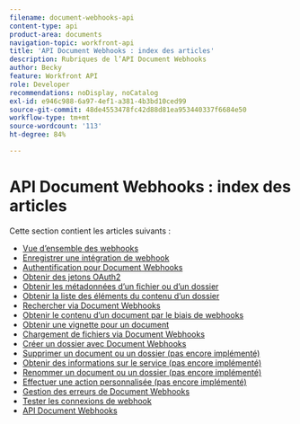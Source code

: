 ```yaml
---
filename: document-webhooks-api
content-type: api
product-area: documents
navigation-topic: workfront-api
title: 'API Document Webhooks : index des articles'
description: Rubriques de l’API Document Webhooks
author: Becky
feature: Workfront API
role: Developer
recommendations: noDisplay, noCatalog
exl-id: e946c988-6a97-4ef1-a381-4b3bd10ced99
source-git-commit: 48de4553478fc42d88d81ea953440337f6684e50
workflow-type: tm+mt
source-wordcount: '113'
ht-degree: 84%

---
```


# API Document Webhooks : index des articles

<!-- Audited: 5/2025 -->

Cette section contient les articles suivants :

* [Vue d’ensemble des webhooks](../../wf-api/doc-wbhks-api/webhooks-overview.md)
* [Enregistrer une intégration de webhook](../../wf-api/doc-wbhks-api/register-webhook-integration.md)
* [Authentification pour Document Webhooks](../../wf-api/doc-wbhks-api/auth-for-docu-webhook.md)
* [Obtenir des jetons OAuth2](../../wf-api/doc-wbhks-api/get-oath-token-webhooks.md)
* [Obtenir les métadonnées d’un fichier ou d’un dossier](../../wf-api/doc-wbhks-api/get-metadata-file-folder.md)
* [Obtenir la liste des éléments du contenu d’un dossier](../../wf-api/doc-wbhks-api/get-list-folder-contents.md)
* [Rechercher via Document Webhooks](../../wf-api/doc-wbhks-api/docu-webhook-search.md)
* [Obtenir le contenu d’un document par le biais de webhooks](../../wf-api/doc-wbhks-api/get-docu-content-webhook.md)
* [Obtenir une vignette pour un document](../../wf-api/doc-wbhks-api/get-thmbnl-doc.md)
* [Chargement de fichiers via Document Webhooks](../../wf-api/doc-wbhks-api/file-upload-docu-webhook.md)
* [Créer un dossier avec Document Webhooks](../../wf-api/doc-wbhks-api/create-folder-docu-webhook.md)
* [Supprimer un document ou un dossier (pas encore implémenté)](../../wf-api/doc-wbhks-api/delete-a-document-or-folder.md)
* [Obtenir des informations sur le service (pas encore implémenté)](../../wf-api/doc-wbhks-api/get-service-info-webhook.md)
* [Renommer un document ou un dossier (pas encore implémenté)](../../wf-api/doc-wbhks-api/rename-docu-or-folder.md)
* [Effectuer une action personnalisée (pas encore implémenté)](../../wf-api/doc-wbhks-api/perform-custom-action.md)
* [Gestion des erreurs de Document Webhooks](../../wf-api/doc-wbhks-api/docu-webhooks-errors.md)
* [Tester les connexions de webhook](../../wf-api/doc-wbhks-api/test-webhook-connections.md)
* [API Document Webhooks](../../wf-api/doc-wbhks-api/docu-webhook-api.md)
